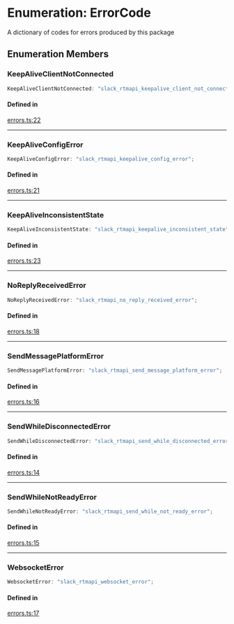# Enumeration: ErrorCode

A dictionary of codes for errors produced by this package

## Enumeration Members

### KeepAliveClientNotConnected

```ts
KeepAliveClientNotConnected: "slack_rtmapi_keepalive_client_not_connected";
```

#### Defined in

[errors.ts:22](https://github.com/slackapi/node-slack-sdk/blob/main/packages/rtm-api/src/errors.ts#L22)

***

### KeepAliveConfigError

```ts
KeepAliveConfigError: "slack_rtmapi_keepalive_config_error";
```

#### Defined in

[errors.ts:21](https://github.com/slackapi/node-slack-sdk/blob/main/packages/rtm-api/src/errors.ts#L21)

***

### KeepAliveInconsistentState

```ts
KeepAliveInconsistentState: "slack_rtmapi_keepalive_inconsistent_state";
```

#### Defined in

[errors.ts:23](https://github.com/slackapi/node-slack-sdk/blob/main/packages/rtm-api/src/errors.ts#L23)

***

### NoReplyReceivedError

```ts
NoReplyReceivedError: "slack_rtmapi_no_reply_received_error";
```

#### Defined in

[errors.ts:18](https://github.com/slackapi/node-slack-sdk/blob/main/packages/rtm-api/src/errors.ts#L18)

***

### SendMessagePlatformError

```ts
SendMessagePlatformError: "slack_rtmapi_send_message_platform_error";
```

#### Defined in

[errors.ts:16](https://github.com/slackapi/node-slack-sdk/blob/main/packages/rtm-api/src/errors.ts#L16)

***

### SendWhileDisconnectedError

```ts
SendWhileDisconnectedError: "slack_rtmapi_send_while_disconnected_error";
```

#### Defined in

[errors.ts:14](https://github.com/slackapi/node-slack-sdk/blob/main/packages/rtm-api/src/errors.ts#L14)

***

### SendWhileNotReadyError

```ts
SendWhileNotReadyError: "slack_rtmapi_send_while_not_ready_error";
```

#### Defined in

[errors.ts:15](https://github.com/slackapi/node-slack-sdk/blob/main/packages/rtm-api/src/errors.ts#L15)

***

### WebsocketError

```ts
WebsocketError: "slack_rtmapi_websocket_error";
```

#### Defined in

[errors.ts:17](https://github.com/slackapi/node-slack-sdk/blob/main/packages/rtm-api/src/errors.ts#L17)
